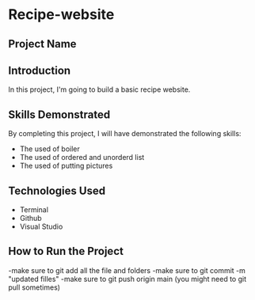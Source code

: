 # Recipe-website
## Project Name

## Introduction
In this project, I'm going to build a basic recipe website.

## Skills Demonstrated
By completing this project, I will have demonstrated the following skills:
- The used of boiler
- The used of ordered and unorderd list
- The used of putting pictures 
## Technologies Used
- Terminal
- Github
- Visual Studio

## How to Run the Project
-make sure to git add all the file and folders
-make sure to git commit -m "updated filles"
-make sure to git push origin main (you might need to git pull sometimes)

